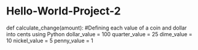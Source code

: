 # Hello-World-Project-2
def calculate_change(amount):
#Defining each value of a coin and dollar into cents using Python
dollar_value = 100
quarter_value = 25
dime_value = 10
nickel_value = 5
penny_value = 1

